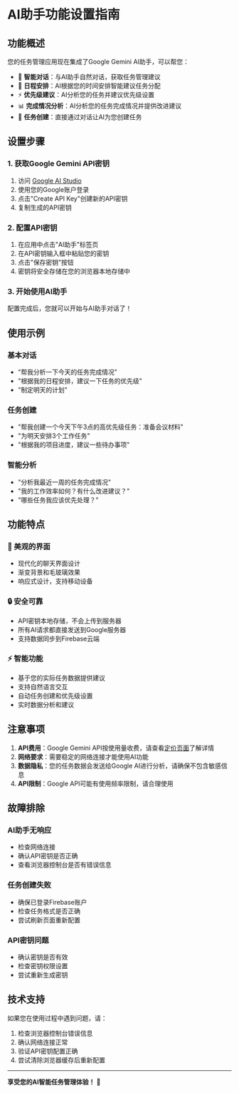 # AI助手功能设置指南

## 功能概述

您的任务管理应用现在集成了Google Gemini AI助手，可以帮您：

- 🤖 **智能对话**：与AI助手自然对话，获取任务管理建议
- 📅 **日程安排**：AI根据您的时间安排智能建议任务分配
- ⚡ **优先级建议**：AI分析您的任务并建议优先级设置
- 📊 **完成情况分析**：AI分析您的任务完成情况并提供改进建议
- 🎯 **任务创建**：直接通过对话让AI为您创建任务

## 设置步骤

### 1. 获取Google Gemini API密钥

1. 访问 [Google AI Studio](https://aistudio.google.com/app/apikey)
2. 使用您的Google账户登录
3. 点击"Create API Key"创建新的API密钥
4. 复制生成的API密钥

### 2. 配置API密钥

1. 在应用中点击"AI助手"标签页
2. 在API密钥输入框中粘贴您的密钥
3. 点击"保存密钥"按钮
4. 密钥将安全存储在您的浏览器本地存储中

### 3. 开始使用AI助手

配置完成后，您就可以开始与AI助手对话了！

## 使用示例

### 基本对话
- "帮我分析一下今天的任务完成情况"
- "根据我的日程安排，建议一下任务的优先级"
- "制定明天的计划"

### 任务创建
- "帮我创建一个今天下午3点的高优先级任务：准备会议材料"
- "为明天安排3个工作任务"
- "根据我的项目进度，建议一些待办事项"

### 智能分析
- "分析我最近一周的任务完成情况"
- "我的工作效率如何？有什么改进建议？"
- "哪些任务我应该优先处理？"

## 功能特点

### 🎨 美观的界面
- 现代化的聊天界面设计
- 渐变背景和毛玻璃效果
- 响应式设计，支持移动设备

### 🔒 安全可靠
- API密钥本地存储，不会上传到服务器
- 所有AI请求都直接发送到Google服务器
- 支持数据同步到Firebase云端

### ⚡ 智能功能
- 基于您的实际任务数据提供建议
- 支持自然语言交互
- 自动任务创建和优先级设置
- 实时数据分析和建议

## 注意事项

1. **API费用**：Google Gemini API按使用量收费，请查看[定价页面](https://ai.google.dev/pricing)了解详情
2. **网络要求**：需要稳定的网络连接才能使用AI功能
3. **数据隐私**：您的任务数据会发送给Google AI进行分析，请确保不包含敏感信息
4. **API限制**：Google API可能有使用频率限制，请合理使用

## 故障排除

### AI助手无响应
- 检查网络连接
- 确认API密钥是否正确
- 查看浏览器控制台是否有错误信息

### 任务创建失败
- 确保已登录Firebase账户
- 检查任务格式是否正确
- 尝试刷新页面重新配置

### API密钥问题
- 确认密钥是否有效
- 检查密钥权限设置
- 尝试重新生成密钥

## 技术支持

如果您在使用过程中遇到问题，请：
1. 检查浏览器控制台错误信息
2. 确认网络连接正常
3. 验证API密钥配置正确
4. 尝试清除浏览器缓存后重新配置

---

**享受您的AI智能任务管理体验！** 🚀
